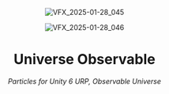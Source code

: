 <header>
  
![VFX_2025-01-28_045](https://github.com/user-attachments/assets/54538cf5-2fd6-4d0e-95fa-a8e453efc077)

![VFX_2025-01-28_046](https://github.com/user-attachments/assets/a49778ff-b40f-4a6f-b859-f7549e774351)



# Universe Observable

_Particles for Unity 6 URP, Observable Universe_

